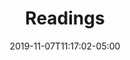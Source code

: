 ---
title: "Readings"
date: 2019-11-07T11:17:02-05:00
draft: false
content: >
    <p>The readings are assigned in: <a href="http://www.amazon.com/exec/obidos/ASIN/0980232716/ref=nosim/mitopencourse-20">
            <img src="/images/a_logo_17.gif" alt="Buy at Amazon" align="absMiddle" border="0" /></a> Strang, Gilbert.
        <em>Introduction to Linear Algebra</em>. 4th ed. <a href="http://www.wellesleycambridge.com/">Wellesley-Cambridge
            Press</a>, 2009. ISBN: 9780980232714.</p>
    <p>Reading assignments are also provided for the newer edition: <a
            href="http://www.amazon.com/exec/obidos/ASIN/0980232775/ref=nosim/mitopencourse-20"> <img alt="Buy at
            Amazon" src="/images/a_logo_17.gif" align="absmiddle" border="0" /></a> Strang, Gilbert.
        <em>Introduction to Linear Algebra</em>. 5th ed. <a href="http://www.wellesleycambridge.com/">Wellesley-Cambridge
            Press</a>, 2016. ISBN: 9780980232776.</p>
    <div class="maintabletemplate">
        <table class="tablewidth50" summary="See table caption for summary.">
            <caption class="invisible">Course readings.</caption>
            <thead>
                <tr>
                    <th id="tbl446id0_0" scope="col">SES&nbsp;#</th>
                    <th id="tbl446id0_1" scope="col">TOPICS</th>
                    <th id="tbl446id0_2" scope="col">READINGS in 4<font size="1">th&nbsp;</font>Edition</th>
                    <th id="tbl446id0_2" scope="col"><span style="font-size: 11.2314px;">READINGS IN 5TH
                            EDITION</span></th>
                </tr>
            </thead>
            <tbody>
                <tr class="row">
                    <td headers="tbl446id0_0">1</td>
                    <td headers="tbl446id0_1">The geometry of linear equations</td>
                    <td headers="tbl446id0_2">1.1-2.1</td>
                    <td headers="tbl446id0_2">\ufeff1.1-2.1</td>
                </tr>
                <tr class="alt-row">
                    <td headers="tbl446id0_0">2</td>
                    <td headers="tbl446id0_1">Elimination with matrices</td>
                    <td headers="tbl446id0_2">2.2-2.3</td>
                    <td headers="tbl446id0_2">2.2-2.3</td>
                </tr>
                <tr class="row">
                    <td headers="tbl446id0_0">3</td>
                    <td headers="tbl446id0_1">Matrix operations and inverses</td>
                    <td headers="tbl446id0_2">2.4-2.5</td>
                    <td headers="tbl446id0_2">\ufeff2.4-2.5<a id="fck_paste_padding">\ufeff</a></td>
                </tr>
                <tr class="alt-row">
                    <td headers="tbl446id0_0">4</td>
                    <td headers="tbl446id0_1"><em>LU</em> and <em>LDU </em>factorization</td>
                    <td headers="tbl446id0_2">2.6</td>
                    <td headers="tbl446id0_2">\ufeff2.6<a id="fck_paste_padding">\ufeff</a></td>
                </tr>
                <tr class="row">
                    <td headers="tbl446id0_0">5</td>
                    <td headers="tbl446id0_1">Transposes and permutations</td>
                    <td headers="tbl446id0_2">2.7</td>
                    <td headers="tbl446id0_2">\ufeff2.7<a id="fck_paste_padding">\ufeff</a></td>
                </tr>
                <tr class="alt-row">
                    <td headers="tbl446id0_0">6</td>
                    <td headers="tbl446id0_1">Vector spaces and subspaces</td>
                    <td headers="tbl446id0_2">3.1</td>
                    <td headers="tbl446id0_2">\ufeff3.1<a id="fck_paste_padding">\ufeff</a></td>
                </tr>
                <tr class="row">
                    <td headers="tbl446id0_0">7</td>
                    <td headers="tbl446id0_1">The nullspace: Solving Ax = 0</td>
                    <td headers="tbl446id0_2">3.2</td>
                    <td headers="tbl446id0_2">\ufeff3.2<a id="fck_paste_padding">\ufeff</a></td>
                </tr>
                <tr class="alt-row">
                    <td headers="tbl446id0_0">8</td>
                    <td headers="tbl446id0_1">Rectangular <em>PA </em>= <em>LU</em> and Ax = b</td>
                    <td headers="tbl446id0_2">3.3-3.4</td>
                    <td headers="tbl446id0_2">3.3</td>
                </tr>
                <tr class="row">
                    <td headers="tbl446id0_0">9</td>
                    <td headers="tbl446id0_1">Row reduced echelon form</td>
                    <td headers="tbl446id0_2">3.3-3.4</td>
                    <td headers="tbl446id0_2">3.3</td>
                </tr>
                <tr class="alt-row">
                    <td headers="tbl446id0_0">10</td>
                    <td headers="tbl446id0_1">Basis and dimension</td>
                    <td headers="tbl446id0_2">3.5</td>
                    <td headers="tbl446id0_2">3.4</td>
                </tr>
                <tr class="row">
                    <td headers="tbl446id0_0">11</td>
                    <td headers="tbl446id0_1">The four fundamental subspaces</td>
                    <td headers="tbl446id0_2">3.6</td>
                    <td headers="tbl446id0_2">3.5</td>
                </tr>
                <tr class="alt-row">
                    <td headers="tbl446id0_0">12</td>
                    <td headers="tbl446id0_1">Exam 1: Chapters 1 to 3.4</td>
                    <td headers="tbl446id0_2">&nbsp;</td>
                    <td headers="tbl446id0_2">&nbsp;</td>
                </tr>
                <tr class="row">
                    <td headers="tbl446id0_0">13</td>
                    <td headers="tbl446id0_1">Graphs and networks</td>
                    <td headers="tbl446id0_2">8.2</td>
                    <td headers="tbl446id0_2">3.5, 10.1</td>
                </tr>
                <tr class="alt-row">
                    <td headers="tbl446id0_0">14</td>
                    <td headers="tbl446id0_1">Orthogonality</td>
                    <td headers="tbl446id0_2">4.1</td>
                    <td headers="tbl446id0_2">4.1</td>
                </tr>
                <tr class="row">
                    <td headers="tbl446id0_0">15</td>
                    <td headers="tbl446id0_1">Projections and subspaces</td>
                    <td headers="tbl446id0_2">4.2</td>
                    <td headers="tbl446id0_2">4.2</td>
                </tr>
                <tr class="alt-row">
                    <td headers="tbl446id0_0">16</td>
                    <td headers="tbl446id0_1">Least squares approximations</td>
                    <td headers="tbl446id0_2">4.3</td>
                    <td headers="tbl446id0_2">4.3</td>
                </tr>
                <tr class="row">
                    <td headers="tbl446id0_0">17</td>
                    <td headers="tbl446id0_1">Gram-Schmidt and <em>A</em> = <em>QR</em></td>
                    <td headers="tbl446id0_2">4.4</td>
                    <td headers="tbl446id0_2">4.4</td>
                </tr>
                <tr class="alt-row">
                    <td headers="tbl446id0_0">18</td>
                    <td headers="tbl446id0_1">Properties of determinants</td>
                    <td headers="tbl446id0_2">5.1</td>
                    <td headers="tbl446id0_2">5.1</td>
                </tr>
                <tr class="row">
                    <td headers="tbl446id0_0">19</td>
                    <td headers="tbl446id0_1">Formulas for determinants</td>
                    <td headers="tbl446id0_2">5.2</td>
                    <td headers="tbl446id0_2">5.2</td>
                </tr>
                <tr class="alt-row">
                    <td headers="tbl446id0_0">20</td>
                    <td headers="tbl446id0_1">Applications of determinants</td>
                    <td headers="tbl446id0_2">5.3</td>
                    <td headers="tbl446id0_2">5.3</td>
                </tr>
                <tr class="row">
                    <td headers="tbl446id0_0">21</td>
                    <td headers="tbl446id0_1">Eigenvalues and eigenvectors</td>
                    <td headers="tbl446id0_2">6.1</td>
                    <td headers="tbl446id0_2">6.1</td>
                </tr>
                <tr class="alt-row">
                    <td headers="tbl446id0_0">22</td>
                    <td headers="tbl446id0_1">Diagonalization</td>
                    <td headers="tbl446id0_2">6.2</td>
                    <td headers="tbl446id0_2">6.2</td>
                </tr>
                <tr class="row">
                    <td headers="tbl446id0_0">23</td>
                    <td headers="tbl446id0_1">Markov matrices</td>
                    <td headers="tbl446id0_2">8.3</td>
                    <td headers="tbl446id0_2">10.3</td>
                </tr>
                <tr class="alt-row">
                    <td headers="tbl446id0_0">24</td>
                    <td headers="tbl446id0_1"><em>Review for exam 2</em></td>
                    <td headers="tbl446id0_2">&nbsp;</td>
                    <td headers="tbl446id0_2">&nbsp;</td>
                </tr>
                <tr class="row">
                    <td headers="tbl446id0_0">25</td>
                    <td headers="tbl446id0_1">Exam 2: Chapters 1-5, 6.1-6.2, 8.2</td>
                    <td headers="tbl446id0_2">&nbsp;</td>
                    <td headers="tbl446id0_2">&nbsp;</td>
                </tr>
                <tr class="alt-row">
                    <td headers="tbl446id0_0">26</td>
                    <td headers="tbl446id0_1">Differential equations</td>
                    <td headers="tbl446id0_2">6.3</td>
                    <td headers="tbl446id0_2">6.3</td>
                </tr>
                <tr class="row">
                    <td headers="tbl446id0_0">27</td>
                    <td headers="tbl446id0_1">Symmetric matrices</td>
                    <td headers="tbl446id0_2">6.4</td>
                    <td headers="tbl446id0_2">6.4</td>
                </tr>
                <tr class="alt-row">
                    <td headers="tbl446id0_0">28</td>
                    <td headers="tbl446id0_1">Positive definite matrices</td>
                    <td headers="tbl446id0_2">6.5</td>
                    <td headers="tbl446id0_2">6.5</td>
                </tr>
                <tr class="row">
                    <td headers="tbl446id0_0">29</td>
                    <td headers="tbl446id0_1">Matrices in engineering</td>
                    <td headers="tbl446id0_2">8.1</td>
                    <td headers="tbl446id0_2">10.2</td>
                </tr>
                <tr class="alt-row">
                    <td headers="tbl446id0_0">30</td>
                    <td headers="tbl446id0_1">Similar matrices</td>
                    <td headers="tbl446id0_2">6.6</td>
                    <td headers="tbl446id0_2">6.2</td>
                </tr>
                <tr class="row">
                    <td headers="tbl446id0_0">31</td>
                    <td headers="tbl446id0_1">Singular value decomposition</td>
                    <td headers="tbl446id0_2">6.7</td>
                    <td headers="tbl446id0_2">7.1-7.2</td>
                </tr>
                <tr class="alt-row">
                    <td headers="tbl446id0_0">32</td>
                    <td headers="tbl446id0_1">Fourier series, FFT, complex matrices</td>
                    <td headers="tbl446id0_2">8.5, 10.2-10.3</td>
                    <td headers="tbl446id0_2">10.5, 9.2-9.3</td>
                </tr>
                <tr class="row">
                    <td headers="tbl446id0_0">33</td>
                    <td headers="tbl446id0_1">Linear transformations</td>
                    <td headers="tbl446id0_2">7.1-7.2</td>
                    <td headers="tbl446id0_2">8.1-8.2</td>
                </tr>
                <tr class="alt-row">
                    <td headers="tbl446id0_0">34</td>
                    <td headers="tbl446id0_1">Choice of basis</td>
                    <td headers="tbl446id0_2">7.3</td>
                    <td headers="tbl446id0_2">8.3</td>
                </tr>
                <tr class="row">
                    <td headers="tbl446id0_0">35</td>
                    <td headers="tbl446id0_1">Linear programming</td>
                    <td headers="tbl446id0_2">8.4</td>
                    <td headers="tbl446id0_2">10.4</td>
                </tr>
                <tr class="alt-row">
                    <td headers="tbl446id0_0">36</td>
                    <td headers="tbl446id0_1"><em>Course review</em></td>
                    <td headers="tbl446id0_2">&nbsp;</td>
                    <td headers="tbl446id0_2">&nbsp;</td>
                </tr>
                <tr class="row">
                    <td headers="tbl446id0_0">37</td>
                    <td headers="tbl446id0_1">Exam 3: Chapters 1-8 (8.1, 2, 3, 5)</td>
                    <td headers="tbl446id0_2">&nbsp;</td>
                    <td headers="tbl446id0_2">&nbsp;</td>
                </tr>
                <tr class="alt-row">
                    <td headers="tbl446id0_0">38</td>
                    <td headers="tbl446id0_1">Numerical linear algebra</td>
                    <td headers="tbl446id0_2">9.1-9.3</td>
                    <td headers="tbl446id0_2">11.1-11.3</td>
                </tr>
                <tr class="row">
                    <td headers="tbl446id0_0">39</td>
                    <td headers="tbl446id0_1">Computational science</td>
                    <td headers="tbl446id0_2">See the Web site for <a
                            href="http://ocw.mit.edu/courses/mathematics/18-085-computational-science-and-engineering-i-fall-2008/">18.085
                        </a> </td>
                    <td headers="tbl446id0_2">&nbsp;</td>
                </tr>
                <tr class="alt-row">
                    <td headers="tbl446id0_0">40</td>
                    <td headers="tbl446id0_1">Final exam</td>
                    <td headers="tbl446id0_2">&nbsp;</td>
                    <td headers="tbl446id0_2">&nbsp;</td>
                </tr>
            </tbody>
        </table>
    </div>
    <p>&nbsp;</p>
menu: 
    main:
        name: "Readings"
---